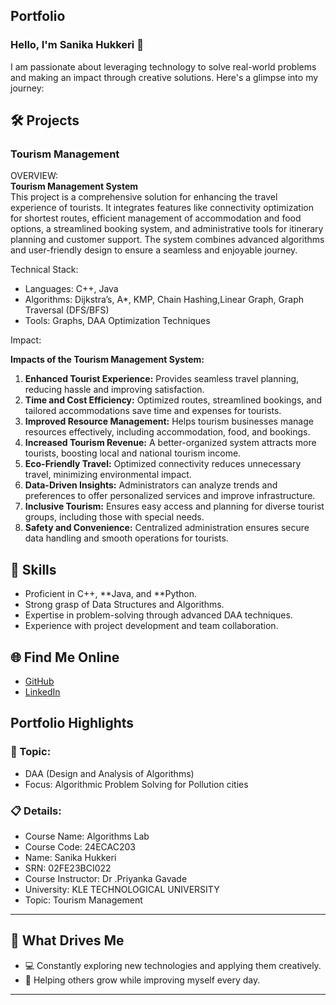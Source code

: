 ## Portfolio

### Hello, I'm Sanika Hukkeri 👋

I am passionate about leveraging technology to solve real-world problems and making an impact through creative solutions. 
Here's a glimpse into my journey:  


## 🛠 Projects

### Tourism Management 

OVERVIEW:  
**Tourism Management System**  
This project is a comprehensive solution for enhancing the travel experience of tourists. It integrates features like connectivity optimization for shortest routes, efficient management of accommodation and food options, a streamlined booking system, and administrative tools for itinerary planning and customer support. The system combines advanced algorithms and user-friendly design to ensure a seamless and enjoyable journey.

Technical Stack:  

- Languages: C++, Java  
- Algorithms: Dijkstra’s, A*, KMP, Chain Hashing,Linear Graph, Graph Traversal (DFS/BFS)
- Tools: Graphs, DAA Optimization Techniques  

Impact:  

**Impacts of the Tourism Management System:**  

1. **Enhanced Tourist Experience:** Provides seamless travel planning, reducing hassle and improving satisfaction.  
2. **Time and Cost Efficiency:** Optimized routes, streamlined bookings, and tailored accommodations save time and expenses for tourists.  
3. **Improved Resource Management:** Helps tourism businesses manage resources effectively, including accommodation, food, and bookings.  
4. **Increased Tourism Revenue:** A better-organized system attracts more tourists, boosting local and national tourism income.  
5. **Eco-Friendly Travel:** Optimized connectivity reduces unnecessary travel, minimizing environmental impact.  
6. **Data-Driven Insights:** Administrators can analyze trends and preferences to offer personalized services and improve infrastructure.  
7. **Inclusive Tourism:** Ensures easy access and planning for diverse tourist groups, including those with special needs.  
8. **Safety and Convenience:** Centralized administration ensures secure data handling and smooth operations for tourists.

## 🚀 Skills  

- Proficient in C++, **Java, and **Python.  
- Strong grasp of Data Structures and Algorithms.  
- Expertise in problem-solving through advanced DAA techniques.  
- Experience with project development and team collaboration.  


## 🌐 Find Me Online

- [GitHub](https://github.com/sanikajayava/portfolio.github.io/edit/main/README.md)
- [LinkedIn](https://www.linkedin.com/in/sanika-hukkeri-2654762a0/)

## Portfolio Highlights

### 🎯 Topic: 

- DAA (Design and Analysis of Algorithms)  
- Focus: Algorithmic Problem Solving for Pollution cities  

### 📋 Details:

- Course Name: Algorithms Lab 
- Course Code: 24ECAC203 
- Name: Sanika Hukkeri 
- SRN: 02FE23BCI022 
- Course Instructor: Dr .Priyanka Gavade  
- University: KLE TECHNOLOGICAL UNIVERSITY
- Topic: Tourism Management

---

## 🎨 What Drives Me  
- 💻 Constantly exploring new technologies and applying them creatively.  
- 🤝 Helping others grow while improving myself every day.  
 

---
